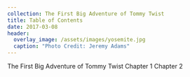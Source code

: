 ```yaml
---
collection: The First Big Adventure of Tommy Twist
title: Table of Contents
date: 2017-03-08
header:
  overlay_image: /assets/images/yosemite.jpg
  caption: "Photo Credit: Jeremy Adams"
---
```


The First Big Adventure of Tommy Twist
Chapter 1
Chapter 2
